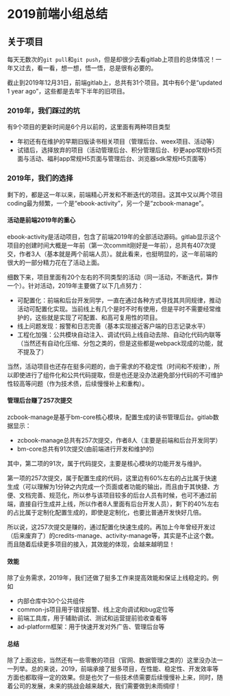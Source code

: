 # 2019前端小组总结

## 关于项目

每天无数次的`git pull`和`git push`，但是却很少去看gitlab上项目的总体情况！一年又过去，看一看，想一想，悟一悟，总是很有必要的。

截止到2019年12月31日，前端gitlab上，总共有31个项目。其中有6个是“updated 1 year ago”，这些都是去年下半年的旧项目。

### 2019年，我们踩过的坑

有9个项目的更新时间是6个月以前的，这里面有两种项目类型
  * 年初还有在维护的早期旧版读书相关项目（管理后台、weex项目、活动等）
  * 试错后，选择放弃的项目（活动管理后台、积分管理后台、秒更app常规H5页面与活动、福利app常规H5页面与管理后台、浏览器sdk常规H5页面等）

### 2019年，我们的选择

剩下的，都是这一年以来，前端精心开发和不断迭代的项目。这其中又以两个项目coding最为频繁，一个是“ebook-activity”，另一个是“zcbook-manage”。

#### 活动是前端2019年的重心

ebook-activity是活动项目，包含了前端2019年的全部活动源码。gitlab显示这个项目的创建时间大概是一年前（第一次commit刚好是一年前），总共有407次提交，作者3人（基本就是两个前端人员）。就此看来，也挺明显的，这一年前端的很大的一部分精力花在了活动上面。

细数下来，项目里面有20个左右的不同类型的活动（同一活动，不断迭代，算作一个）。针对活动，2019年主要做了以下几点努力：

  * 可配置化：前端和后台开发同学，一直在通过各种方式寻找其共同规律，推动活动可配置化实现。当前线上有几个是时不时有使用，但是平时不需要经常维护的，这些就是实现了可配置、和高可复用性的项目。
  * 线上问题发现：报警和日志完善（基本实现接近客户端的日志记录水平）
  * 工程化加强：公共模块自动注入、调试代码上线自动去除、自动化代码内联等（当然还有自动化压缩、分包之类的，但是这些都是webpack现成的功能，就不提及了）

当然，活动项目也还存在挺多问题的，由于需求的不稳定性（时间和不规律），所以即使进行了组件化和公共代码提取，但是也还是没办法避免部分代码的不可维护性较高等问题（作为技术债，后续慢慢补上和重构）。

#### 管理后台赚了257次提交

zcbook-manage是基于bm-core核心模块，配置生成的读书管理后台。gitlab数据显示：

  * zcbook-manage总共有257次提交，作者8人（主要是前端和后台开发同学）
  * bm-core总共有91次提交(由前端进行开发和维护的)

其中，第二项的91次，属于代码提交，主要是核心模块的功能开发与维护。

第一项的257次提交，属于配置生成的代码，这里边有60%左右的占比属于快速生成（可以理解为1分钟之内完成一个页面或者功能的输出，而且由于其快捷、方便、文档完善、规范化，所以参与该项目较多的后台人员有时候，也可不通过前端，直接自行生成并上线，所以作者8人里面有后台开发人员），剩下的40%左右的占比属于定制化配置生成的，即使是定制化，也要比普通开发快好几倍。

所以说，这257次提交是赚的，通过配置化快速生成的。再加上今年曾经开发过（后来废弃了）的credits-manage、activity-manage等，其实是不止这个数。而且随着后续更多项目的接入，其效能的体现，会越来越明显！

#### 效能

除了业务需求，2019年，我们还做了挺多工作来提高效能和保证上线稳定的。例如

  * 内部仓库中30个公共组件
  * common-js项目用于错误报警、线上定向调试和bug定位等
  * 前端工具库，用于辅助调试、测试和运营提前验收查看等
  * ad-platform框架：用于快速开发对外广告、管理后台等

#### 总结

除了上面这些，当然还有一些零散的项目（官网、数据管理之类的）这里没办法一一列举。总的来说，2019，前端承接了挺多项目，在性能、稳定性、开发效率等方面也都取得一定的效果。但是也欠了一些技术债需要后续慢慢补上来，同时，随着公司的发展，未来的挑战会越来越大，我们需要做到未雨绸缪！

